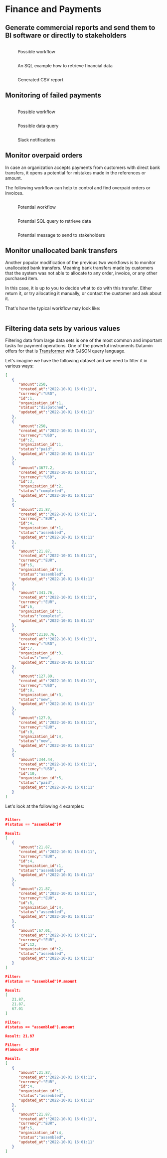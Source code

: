 # Finance and Payments

## Generate commercial reports and send them to BI software or directly to stakeholders

<figure><img src="../.gitbook/assets/Screenshot 2022-10-02 at 00.10.03.png" alt=""><figcaption><p>Possible workflow</p></figcaption></figure>

<figure><img src="../.gitbook/assets/Screenshot 2022-10-02 at 00.10.25.png" alt=""><figcaption><p>An SQL example how to retrieve financial data</p></figcaption></figure>

<figure><img src="../.gitbook/assets/Screenshot 2022-10-02 at 00.11.07.png" alt=""><figcaption><p>Generated CSV report</p></figcaption></figure>

## Monitoring of failed payments

<figure><img src="../.gitbook/assets/Screenshot 2022-10-06 at 17.35.12.png" alt=""><figcaption><p>Possible workflow</p></figcaption></figure>

<figure><img src="../.gitbook/assets/Screenshot 2022-10-06 at 17.35.31.png" alt=""><figcaption><p>Possible data query</p></figcaption></figure>

<figure><img src="../.gitbook/assets/Screenshot 2022-10-06 at 17.36.10.png" alt=""><figcaption><p>Slack notifications</p></figcaption></figure>

## Monitor overpaid orders

In case an organization accepts payments from customers with direct bank transfers, it opens a potential for mistakes made in the references or amount.

The following workflow can help to control and find overpaid orders or invoices.

<figure><img src="../.gitbook/assets/Screenshot 2022-10-07 at 17.38.00.png" alt=""><figcaption><p>Potential workflow</p></figcaption></figure>

<figure><img src="../.gitbook/assets/Screenshot 2022-10-07 at 17.38.18.png" alt=""><figcaption><p>Potential SQL query to retrieve data</p></figcaption></figure>

<figure><img src="../.gitbook/assets/Screenshot 2022-10-07 at 17.38.43.png" alt=""><figcaption><p>Potential message to send to stakeholders</p></figcaption></figure>

## Monitor unallocated bank transfers

Another popular modification of the previous two workflows is to monitor unallocated bank transfers. Meaning bank transfers made by customers that the system was not able to allocate to any order, invoice, or any other purchased item.&#x20;

In this case, it is up to you to decide what to do with this transfer. Either return it, or try allocating it manually, or contact the customer and ask about it.&#x20;

That's how the typical workflow may look like:

<figure><img src="../.gitbook/assets/Screenshot 2022-10-09 at 23.13.52.png" alt=""><figcaption></figcaption></figure>

## Filtering data sets by various values

Filtering data from large data sets is one of the most common and important tasks for payment operations. One of the powerful instruments Datamin offers for that is [Transformer](../workflows/tasks-ip/transformers.md#extracting-and-filtering-data-with-gjson) with GJSON query language.

Let's imagine we have the following dataset and we need to filter it in various ways:

```json
[
   {
      "amount":250,
      "created_at":"2022-10-01 16:01:11",
      "currency":"USD",
      "id":1,
      "organization_id":1,
      "status":"dispatched",
      "updated_at":"2022-10-01 16:01:11"
   },
   {
      "amount":250,
      "created_at":"2022-10-01 16:01:11",
      "currency":"USD",
      "id":2,
      "organization_id":1,
      "status":"paid",
      "updated_at":"2022-10-01 16:01:11"
   },
   {
      "amount":3677.2,
      "created_at":"2022-10-01 16:01:11",
      "currency":"USD",
      "id":3,
      "organization_id":2,
      "status":"completed",
      "updated_at":"2022-10-01 16:01:11"
   },
   {
      "amount":21.87,
      "created_at":"2022-10-01 16:01:11",
      "currency":"EUR",
      "id":4,
      "organization_id":1,
      "status":"assembled",
      "updated_at":"2022-10-01 16:01:11"
   },
   {
      "amount":21.87,
      "created_at":"2022-10-01 16:01:11",
      "currency":"EUR",
      "id":5,
      "organization_id":4,
      "status":"assembled",
      "updated_at":"2022-10-01 16:01:11"
   },
   {
      "amount":341.76,
      "created_at":"2022-10-01 16:01:11",
      "currency":"EUR",
      "id":6,
      "organization_id":1,
      "status":"complete",
      "updated_at":"2022-10-01 16:01:11"
   },
   {
      "amount":2110.76,
      "created_at":"2022-10-01 16:01:11",
      "currency":"USD",
      "id":7,
      "organization_id":3,
      "status":"new",
      "updated_at":"2022-10-01 16:01:11"
   },
   {
      "amount":127.89,
      "created_at":"2022-10-01 16:01:11",
      "currency":"USD",
      "id":8,
      "organization_id":3,
      "status":"new",
      "updated_at":"2022-10-01 16:01:11"
   },
   {
      "amount":127.9,
      "created_at":"2022-10-01 16:01:11",
      "currency":"EUR",
      "id":9,
      "organization_id":4,
      "status":"new",
      "updated_at":"2022-10-01 16:01:11"
   },
   {
      "amount":344.44,
      "created_at":"2022-10-01 16:01:11",
      "currency":"USD",
      "id":10,
      "organization_id":5,
      "status":"paid",
      "updated_at":"2022-10-01 16:01:11"
   }
]
```

Let's look at the following 4 examples:

<figure><img src="../.gitbook/assets/Screenshot 2022-10-06 at 14.12.18.png" alt=""><figcaption></figcaption></figure>

```json
Filter: 
#(status == "assembled")#

Result:
[
   {
      "amount":21.87,
      "created_at":"2022-10-01 16:01:11",
      "currency":"EUR",
      "id":4,
      "organization_id":1,
      "status":"assembled",
      "updated_at":"2022-10-01 16:01:11"
   },
   {
      "amount":21.87,
      "created_at":"2022-10-01 16:01:11",
      "currency":"EUR",
      "id":5,
      "organization_id":4,
      "status":"assembled",
      "updated_at":"2022-10-01 16:01:11"
   },
   {
      "amount":67.01,
      "created_at":"2022-10-01 16:01:11",
      "currency":"EUR",
      "id":12,
      "organization_id":2,
      "status":"assembled",
      "updated_at":"2022-10-01 16:01:11"
   }
]

Filter:
#(status == "assembled")#.amount

Result:
[
   21.87,
   21.87,
   67.01
]

Filter:
#(status == "assembled").amount

Result: 21.87

Filter: 
#(amount < 30)#

Result: 
[
   {
      "amount":21.87,
      "created_at":"2022-10-01 16:01:11",
      "currency":"EUR",
      "id":4,
      "organization_id":1,
      "status":"assembled",
      "updated_at":"2022-10-01 16:01:11"
   },
   {
      "amount":21.87,
      "created_at":"2022-10-01 16:01:11",
      "currency":"EUR",
      "id":5,
      "organization_id":4,
      "status":"assembled",
      "updated_at":"2022-10-01 16:01:11"
   }
]
```
